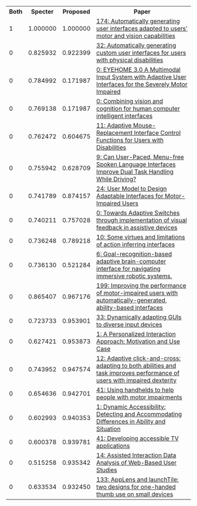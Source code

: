 <html><table><tr>
<th>Both</th>
<th>Specter</th>
<th>Proposed</th>
<th>Paper</th>
</tr>
<tr>
<td>1</td>
<td>1.000000</td>
<td>1.000000</td>
<td><a href="https://www.semanticscholar.org/paper/05e6314a3456ba2efae7c9262212eab7be5923e2">174: Automatically generating user interfaces adapted to users' motor and vision capabilities</a></td>
</tr>
<tr>
<td>0</td>
<td>0.825932</td>
<td>0.922399</td>
<td><a href="https://www.semanticscholar.org/paper/821031d4b93c173a8215129a17a31960351dd646">32: Automatically generating custom user interfaces for users with physical disabilities</a></td>
</tr>
<tr>
<td>0</td>
<td>0.784992</td>
<td>0.171987</td>
<td><a href="https://www.semanticscholar.org/paper/d2013c82e565d8b9bda79c22eecfa34e6f684da2">0: EYEHOME 3.0 A Multimodal Input System with Adaptive User Interfaces for the Severely Motor Impaired</a></td>
</tr>
<tr>
<td>0</td>
<td>0.769138</td>
<td>0.171987</td>
<td><a href="https://www.semanticscholar.org/paper/aaf2af33fc865b20f4c8a28a3f181f6a90bb6458">0: Combining vision and cognition for human computer intelligent interfaces</a></td>
</tr>
<tr>
<td>0</td>
<td>0.762472</td>
<td>0.604675</td>
<td><a href="https://www.semanticscholar.org/paper/1f3ceae393979c27343d5a1e0d3efe96b534cc1d">11: Adaptive Mouse-Replacement Interface Control Functions for Users with Disabilities</a></td>
</tr>
<tr>
<td>0</td>
<td>0.755942</td>
<td>0.628709</td>
<td><a href="https://www.semanticscholar.org/paper/623a78e444e17d6e7dca7ee5db996774886b1bcd">9: Can User-Paced, Menu-free Spoken Language Interfaces Improve Dual Task Handling While Driving?</a></td>
</tr>
<tr>
<td>0</td>
<td>0.741789</td>
<td>0.874157</td>
<td><a href="https://www.semanticscholar.org/paper/3194e7d5722ca94fdab002c5033e2da51fc97308">24: User Model to Design Adaptable Interfaces for Motor-Impaired Users</a></td>
</tr>
<tr>
<td>0</td>
<td>0.740211</td>
<td>0.757028</td>
<td><a href="https://www.semanticscholar.org/paper/337e6bb1ed32cd9613318825a24accfcef68586c">0: Towards Adaptive Switches through implementation of visual feedback in assistive devices</a></td>
</tr>
<tr>
<td>0</td>
<td>0.736248</td>
<td>0.789218</td>
<td><a href="https://www.semanticscholar.org/paper/ef4c10c7801bee4e56eb3887c44313302df8c07e">10: Some virtues and limitations of action inferring interfaces</a></td>
</tr>
<tr>
<td>0</td>
<td>0.736130</td>
<td>0.521284</td>
<td><a href="https://www.semanticscholar.org/paper/9abff27b4ff4243a808720fd9e548922c23994c7">6: Goal-recognition-based adaptive brain-computer interface for navigating immersive robotic systems.</a></td>
</tr>
<tr>
<td>0</td>
<td>0.865407</td>
<td>0.967176</td>
<td><a href="https://www.semanticscholar.org/paper/de4b2e736615bf25f37efb5305bf7586aa5cbe0e">199: Improving the performance of motor-impaired users with automatically-generated, ability-based interfaces</a></td>
</tr>
<tr>
<td>0</td>
<td>0.723733</td>
<td>0.953901</td>
<td><a href="https://www.semanticscholar.org/paper/837b45c80881c4f2b745bfd36be9ee1f9b8a8a6e">33: Dynamically adapting GUIs to diverse input devices</a></td>
</tr>
<tr>
<td>0</td>
<td>0.627421</td>
<td>0.953873</td>
<td><a href="https://www.semanticscholar.org/paper/6837db983d2e0d22d0cd7bef75bff304a4d616ab">1: A Personalized Interaction Approach: Motivation and Use Case</a></td>
</tr>
<tr>
<td>0</td>
<td>0.743952</td>
<td>0.947574</td>
<td><a href="https://www.semanticscholar.org/paper/e7dab4e88f5c0e59e67354e059d472d69b74c95f">12: Adaptive click-and-cross: adapting to both abilities and task improves performance of users with impaired dexterity</a></td>
</tr>
<tr>
<td>0</td>
<td>0.654636</td>
<td>0.942701</td>
<td><a href="https://www.semanticscholar.org/paper/192356ca3d869811ada5110ff2045ea97715d1f7">41: Using handhelds to help people with motor impairments</a></td>
</tr>
<tr>
<td>0</td>
<td>0.602993</td>
<td>0.940353</td>
<td><a href="https://www.semanticscholar.org/paper/862fed88fa5c3fe56292781f1ff6a3b02fde0261">1: Dynamic Accessibility: Detecting and Accommodating Differences in Ability and Situation</a></td>
</tr>
<tr>
<td>0</td>
<td>0.600378</td>
<td>0.939781</td>
<td><a href="https://www.semanticscholar.org/paper/5fedbeff15f7f1885082343680f09d54f2190a2e">41: Developing accessible TV applications</a></td>
</tr>
<tr>
<td>0</td>
<td>0.515258</td>
<td>0.935342</td>
<td><a href="https://www.semanticscholar.org/paper/fd1e8945d5a72b8da47eecf2639dadb916468b37">14: Assisted Interaction Data Analysis of Web-Based User Studies</a></td>
</tr>
<tr>
<td>0</td>
<td>0.633534</td>
<td>0.932450</td>
<td><a href="https://www.semanticscholar.org/paper/d6ec3b4e914dc922e55f31c7420b43636e92f92f">133: AppLens and launchTile: two designs for one-handed thumb use on small devices</a></td>
</tr>
</table></html>
